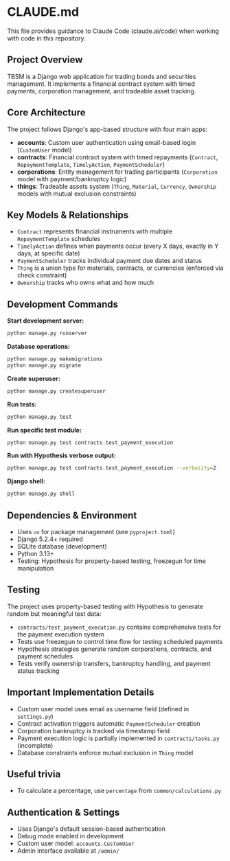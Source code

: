 # CLAUDE.md

This file provides guidance to Claude Code (claude.ai/code) when working with code in this repository.

## Project Overview

TBSM is a Django web application for trading bonds and securities management. It implements a financial contract system with timed payments, corporation management, and tradeable asset tracking.

## Core Architecture

The project follows Django's app-based structure with four main apps:

- **accounts**: Custom user authentication using email-based login (`CustomUser` model)
- **contracts**: Financial contract system with timed repayments (`Contract`, `RepaymentTemplate`, `TimelyAction`, `PaymentScheduler`)
- **corporations**: Entity management for trading participants (`Corporation` model with payment/bankruptcy logic)
- **things**: Tradeable assets system (`Thing`, `Material`, `Currency`, `Ownership` models with mutual exclusion constraints)

## Key Models & Relationships

- `Contract` represents financial instruments with multiple `RepaymentTemplate` schedules
- `TimelyAction` defines when payments occur (every X days, exactly in Y days, at specific date)
- `PaymentScheduler` tracks individual payment due dates and status
- `Thing` is a union type for materials, contracts, or currencies (enforced via check constraint)
- `Ownership` tracks who owns what and how much

## Development Commands

**Start development server:**
```bash
python manage.py runserver
```

**Database operations:**
```bash
python manage.py makemigrations
python manage.py migrate
```

**Create superuser:**
```bash
python manage.py createsuperuser
```

**Run tests:**
```bash
python manage.py test
```

**Run specific test module:**
```bash
python manage.py test contracts.test_payment_execution
```

**Run with Hypothesis verbose output:**
```bash
python manage.py test contracts.test_payment_execution --verbosity=2
```

**Django shell:**
```bash
python manage.py shell
```

## Dependencies & Environment

- Uses `uv` for package management (see `pyproject.toml`)
- Django 5.2.4+ required
- SQLite database (development)
- Python 3.13+
- Testing: Hypothesis for property-based testing, freezegun for time manipulation

## Testing

The project uses property-based testing with Hypothesis to generate random but meaningful test data:

- `contracts/test_payment_execution.py` contains comprehensive tests for the payment execution system
- Tests use freezegun to control time flow for testing scheduled payments
- Hypothesis strategies generate random corporations, contracts, and payment schedules
- Tests verify ownership transfers, bankruptcy handling, and payment status tracking

## Important Implementation Details

- Custom user model uses email as username field (defined in `settings.py`)
- Contract activation triggers automatic `PaymentScheduler` creation
- Corporation bankruptcy is tracked via timestamp field
- Payment execution logic is partially implemented in `contracts/tasks.py` (incomplete)
- Database constraints enforce mutual exclusion in `Thing` model

## Useful trivia

- To calculate a percentage, use `percentage` from `common/calculations.py`


## Authentication & Settings

- Uses Django's default session-based authentication
- Debug mode enabled in development
- Custom user model: `accounts.CustomUser`
- Admin interface available at `/admin/`